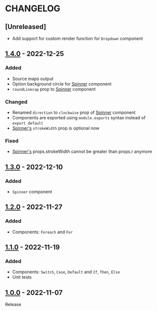 # CHANGELOG

## [Unreleased]
- Add support for custom render function for `Dropdown` component

## [1.4.0](../../compare/1.3.0..1.4.0) - 2022-12-25
### Added
- Source maps output
- Option background circle for [Spinner](src/Spinner.tsx) component
- `roundLinecap` prop to [Spinner](src/Spinner.tsx) component

### Changed
- Renamed `direction` to `clockwise` prop of [Spinner](src/Spinner.tsx) component
- Components are exported using `module.exports` syntax instead of `export default`
- [Spinner's](src/Spinner.tsx) `strokeWidth` prop is optional now

### Fixed
- [Spinner's](src/Spinner.tsx) props.strokeWidth cannot be greater than props.r anymore

## [1.3.0](../../compare/1.2.0..1.3.0) - 2022-12-10
### Added
- `Spinner` component

## [1.2.0](../../compare/1.1.0..1.2.0) - 2022-11-27
### Added
- Components: `Foreach` and `For`

## [1.1.0](../../compare/1.0.0..1.1.0) - 2022-11-19
### Added
- Components: `Switch`, `Case`, `Default` and `If`, `Then`, `Else`
- Unit tests

## [1.0.0](../../tree/1.0.0) - 2022-11-07
Release
